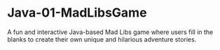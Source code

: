 # Java-01-MadLibsGame
A fun and interactive Java-based Mad Libs game where users fill in the blanks to create their own unique and hilarious adventure stories.
